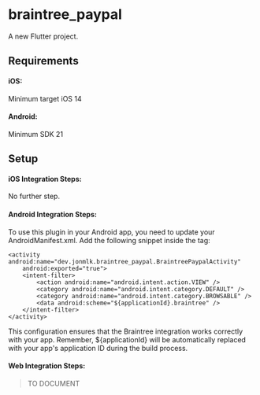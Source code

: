 # braintree_paypal

A new Flutter project.

## Requirements

#### iOS:

Minimum target iOS 14

#### Android:

Minimum SDK 21

## Setup

#### iOS Integration Steps:

No further step.

#### Android Integration Steps:

To use this plugin in your Android app, you need to update your AndroidManifest.xml. Add the following snippet inside the <application> tag:

    <activity android:name="dev.jonmlk.braintree_paypal.BraintreePaypalActivity"
        android:exported="true">
        <intent-filter>
            <action android:name="android.intent.action.VIEW" />
            <category android:name="android.intent.category.DEFAULT" />
            <category android:name="android.intent.category.BROWSABLE" />
            <data android:scheme="${applicationId}.braintree" />
        </intent-filter>
    </activity>

This configuration ensures that the Braintree integration works correctly with your app. Remember, ${applicationId} will be automatically replaced with your app's application ID during the build process.

#### Web Integration Steps:

> TO DOCUMENT
